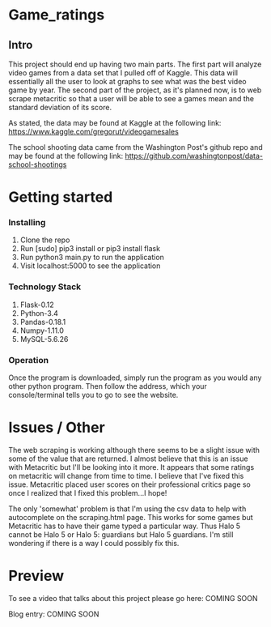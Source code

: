 # Game_ratings
## Intro

This project should end up having two main parts. The first part will analyze video games from a data set that I pulled off of Kaggle. This data will essentially all the user to look at graphs to see what was the best video game by year. The second part of the project, as it's planned now, is to web scrape metacritic so that a user will be able to see a games mean and the standard deviation of its score. 

As stated, the data may be found at Kaggle at the following link: https://www.kaggle.com/gregorut/videogamesales

The school shooting data came from the Washington Post's github repo and may be found at the following link: https://github.com/washingtonpost/data-school-shootings


# Getting started
### Installing

1. Clone the repo
2. Run [sudo] pip3 install or pip3 install flask
3. Run python3 main.py to run the application
6. Visit localhost:5000 to see the application

### Technology Stack

1. Flask-0.12
2. Python-3.4
3. Pandas-0.18.1
4. Numpy-1.11.0
5. MySQL-5.6.26

### Operation

Once the program is downloaded, simply run the program as you would any other python program.
Then follow the address, which your console/terminal tells you to go to see the
website.

# Issues / Other
The web scraping is working although there seems to be a slight issue with some of the value that are returned. I almost believe that this is an issue with Metacritic but I'll be looking into it more. It appears that some ratings on metacritic will change from time to time. I believe that I've fixed this issue. Metacritic placed user scores on their professional critics page so once I realized that I fixed this problem...I hope! 

The only 'somewhat' problem is that I'm using the csv data to help with autocomplete on the scraping.html page. This works for some games but Metacritic has to have their game typed a particular way. Thus Halo 5 cannot be Halo 5 or Halo 5: guardians but Halo 5 guardians. I'm still wondering if there is a way I could possibly fix this. 


# Preview

To see a video that talks about this project please go here: COMING SOON

Blog entry: COMING SOON
